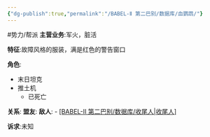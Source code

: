 ```yaml
---
{"dg-publish":true,"permalink":"/BABEL-Ⅱ 第二巴别/数据库/血鹦鹉/"}
---
```


#势力/帮派
**主营业务**:军火，脏活

**特征**:故障风格的服装，满是红色的警告窗口

**角色**:
- 末日坦克
- 推土机
	- 已死亡


**关系**:
	**盟友**:
	**敌人**:
	- [[BABEL-Ⅱ 第二巴别/数据库/收尾人\|收尾人]](==血仇-3==)

**诉求**:未知